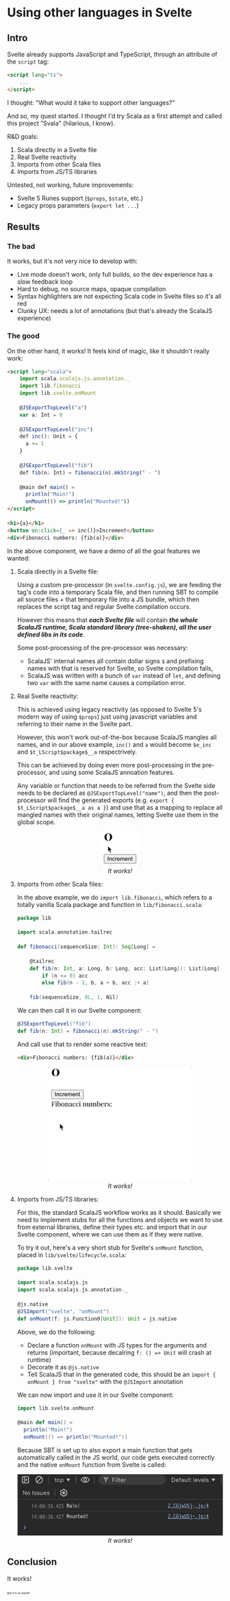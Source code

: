 # Using other languages in Svelte

## Intro

Svelte already supports JavaScript and TypeScript, through an attribute of the `script` tag:

```html
<script lang="ts">
    ...
</script>
```

I thought: "What would it take to support other languages?"

And so, my quest started. I thought I'd try Scala as a first attempt and called this project "Svala" (hilarious, I know).

R&D goals:
1. Scala directly in a Svelte file
2. Real Svelte reactivity
3. Imports from other Scala files
4. Imports from JS/TS libraries

Untested, not working, future improvements:
- Svelte 5 Runes support (`$props`, `$state`, etc.)
- Legacy props parameters (`export let ...`)

## Results

### The bad

It works, but it's not very nice to develop with:
- Live mode doesn't work, only full builds, so the dev experience has a slow feedback loop
- Hard to debug, no source maps, opaque compilation
- Syntax highlighters are not expecting Scala code in Svelte files so it's all red
- Clunky UX: needs a lot of annotations (but that's already the ScalaJS experience)

### The good

On the other hand, it works! It feels kind of magic, like it shouldn't really work:

```html
<script lang="scala">
    import scala.scalajs.js.annotation._
    import lib.fibonacci
    import lib.svelte.onMount

    @JSExportTopLevel("a")
    var a: Int = 0

    @JSExportTopLevel("inc")
    def inc(): Unit = {
      a += 1
    }

    @JSExportTopLevel("fib")
    def fib(n: Int) = fibonacci(n).mkString(" - ")

    @main def main() =
      println("Main!")
      onMount(() => println("Mounted!"))
</script>

<h1>{a}</h1>
<button on:click={_ => inc()}>Increment</button>
<div>Fibonacci numbers: {fib(a)}</div>
```

In the above component, we have a demo of all the goal features we wanted:

1. Scala directly in a Svelte file:

    Using a custom pre-processor (in `svelte.config.js`), we are feeding the tag's code into a temporary Scala file, and then running SBT to compile all source files + that temporary file into a JS bundle, which then replaces the script tag and regular Svelte compilation occurs.

    However this means that _**each Svelte file**_ will contain _**the whole ScalaJS runtime, Scala standard library (tree-shaken), all the user defined libs in its code**_.

    Some post-processing of the pre-processor was necessary:
    - ScalaJS' internal names all contain dollar signs `$` and prefixing names with that is reserved for Svelte, so Svelte compilation fails,
    - ScalaJS was written with a bunch of `var` instead of `let`, and defining two `var` with the same name causes a compilation error.

2. Real Svelte reactivity:

    This is achieved using legacy reactivity (as opposed to Svelte 5's modern way of using `$props`) just using javascript variables and referring to their name in the Svelte part.

    However, this won't work out-of-the-box because ScalaJS mangles all names, and in our above example, `inc()` and `a` would become `$e_inc` and `$t_LScript$package$__a` respectrively.

    This can be achieved by doing even more post-processing in the pre-processor, and using some ScalaJS annoation features.

    Any variable or function that needs to be referred from the Svelte side needs to be declared as `@JSExportTopLevel("name")`, and then the post-processor will find the generated exports (e.g. `export { $t_LScript$package$__a as a }`) and use that as a mapping to replace all mangled names with their original names, letting Svelte use them in the global scope.

    <center>
    <img src="reactivity.gif" />
    <br>
    <em>It works!</em>
    </center>

3. Imports from other Scala files:

    In the above example, we do `import lib.fibonacci`, which refers to a totally vanilla Scala package and function in `lib/fibonacci.scala`:

    ```scala
    package lib

    import scala.annotation.tailrec

    def fibonacci(sequenceSize: Int): Seq[Long] =

        @tailrec
        def fib(n: Int, a: Long, b: Long, acc: List[Long]): List[Long] =
            if (n <= 0) acc
            else fib(n - 1, b, a + b, acc :+ a)

        fib(sequenceSize, 0L, 1, Nil)
    ```

    We can then call it in our Svelte component:

    ```scala
    @JSExportTopLevel("fib")
    def fib(n: Int) = fibonacci(n).mkString(" - ")
    ```

    And call use that to render some reactive text:

    ```html
    <div>Fibonacci numbers: {fib(a)}</div>
    ```

    <center>
    <img src="fib.gif" />
    <br>
    <em>It works!</em>
    </center>

4. Imports from JS/TS libraries:

    For this, the standard ScalaJS workflow works as it should. Basically we need to implement stubs for all the functions and objects we want to use from external libraries, define their types etc. and import that in our Svelte component, where we can use them as if they were native.

    To try it out, here's a very short stub for Svelte's `onMount` function, placed in `lib/svelte/lifecycle.scala`:

    ```scala
    package lib.svelte

    import scala.scalajs.js
    import scala.scalajs.js.annotation._

    @js.native
    @JSImport("svelte", "onMount")
    def onMount(f: js.Function0[Unit]): Unit = js.native
    ```

    Above, we do the following:
    - Declare a function `onMount` with JS types for the arguments and returns (important, because decalring `f: () => Unit` will crash at runtime)
    - Decorate it as `@js.native`
    - Tell ScalaJS that in the generated code, this should be an `import { onMount } from "svelte"` with the `@JSImport` annotation

    We can now import and use it in our Svelte component:

    ```scala
    import lib.svelte.onMount

    @main def main() =
      println("Main!")
      onMount(() => println("Mounted!"))
    ```

    Because SBT is set up to also export a main function that gets automatically called in the JS world, our code gets executed correctly and the native `onMount` function from Svelte is called:

    <center>
    <img src="onMount.png" />
    <br>
    <em>It works!</em>
    </center>

## Conclusion

It works!

<small><small><small><small><em>But it's so weird!</em></small></small></small></small>
